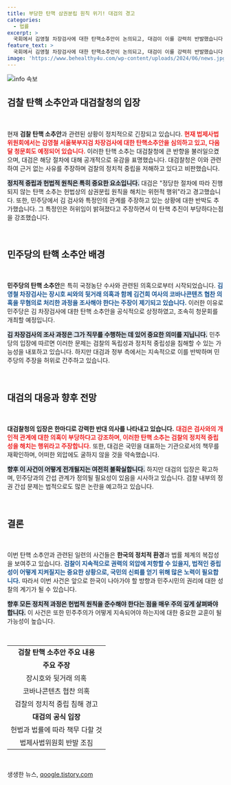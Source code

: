 ```yaml
---
title: 부당한 탄핵 삼권분립 원칙 위기! 대검의 경고
categories:
  - 법률
excerpt: >
  국회에서 김영철 차장검사에 대한 탄핵소추안이 논의되고, 대검이 이를 강력히 반발했습니다. 정치적 중립성을 해친다고 주장하며 헌법 위반 가능성을 경고한 대검, 그 배경을 파헤쳐 봅니다!
feature_text: >
  국회에서 김영철 차장검사에 대한 탄핵소추안이 논의되고, 대검이 이를 강력히 반발했습니다. 정치적 중립성을 해친다고 주장하며 헌법 위반 가능성을 경고한 대검, 그 배경을 파헤쳐 봅니다!
image: 'https://www.behealthy4u.com/wp-content/uploads/2024/06/news.jpg'
---
```


<p><img src="https://www.behealthy4u.com/wp-content/uploads/2024/06/news.jpg" alt="info 속보" /></p>

<h2 data-ke-size="size26">검찰 탄핵 소추안과 대검찰청의 입장</h2>

<p data-ke-size="size16">&nbsp;</p>

<p data-ke-size="size16">현재 <b>검찰 탄핵 소추안</b>과 관련된 상황이 정치적으로 긴장되고 있습니다. <b><span style="color: #ee2323;">현재 법제사법위원회에서는 김영철 서울북부지검 차장검사에 대한 탄핵소추안을 심의하고 있고, 다음 달 청문회도 예정되어 있습니다.</span></b> 이러한 탄핵 소추는 대검찰청에 큰 반향을 불러일으켰으며, 대검은 해당 절차에 대해 공개적으로 유감을 표명했습니다. 대검찰청은 이와 관련하여 근거 없는 사유를 주장하며 검찰의 정치적 중립을 저해하고 있다고 비판했습니다.</p>

<p><b><span style="background-color: #21538527;">정치적 중립과 헌법적 원칙은 특히 중요한 요소입니다.</span></b> 대검은 "정당한 절차에 따라 진행되지 않는 탄핵 소추는 헌법상의 삼권분립 원칙을 해치는 위헌적 행위"라고 경고했습니다. 또한, 민주당에서 김 검사와 특정인의 관계를 주장하고 있는 상황에 대한 반박도 추가했습니다. 그 특정인은 허위임이 밝혀졌다고 주장하면서 이 탄핵 추진이 부당하다는점을 강조했습니다.</p>

<p data-ke-size="size16">&nbsp;</p>

<h2 data-ke-size="size26">민주당의 탄핵 소추안 배경</h2>

<p data-ke-size="size16">&nbsp;</p>

<p data-ke-size="size16"><b>민주당의 탄핵 소추안</b>은 특히 국정농단 수사와 관련된 의혹으로부터 시작되었습니다. <b><span style="color: #1a5490;">김영철 차장검사는 장시호 씨와의 뒷거래 의혹과 함께 김건희 여사의 코바나콘텐츠 협찬 의혹을 무혐의로 처리한 과정을 조사해야 한다는 주장이 제기되고 있습니다.</span></b> 이러한 이유로 민주당은 김 차장검사에 대한 탄핵 소추안을 공식적으로 상정하였고, 조속히 청문회를 개최할 예정입니다.</p>

<p><b><span style="background-color: #21538527;">김 차장검사의 조사 과정은 그가 직무를 수행하는 데 있어 중요한 의미를 지닙니다.</span></b> 민주당의 입장에 따르면 이러한 문제는 검찰의 독립성과 정치적 중립성을 침해할 수 있는 가능성을 내포하고 있습니다. 하지만 대검과 정부 측에서는 지속적으로 이를 반박하며 민주당의 주장을 허위로 간주하고 있습니다.</p>

<p data-ke-size="size16">&nbsp;</p>

<h2 data-ke-size="size26">대검의 대응과 향후 전망</h2>

<p data-ke-size="size16">&nbsp;</p>

<p data-ke-size="size16"><b>대검찰청의 입장은 한마디로 강력한 반대 의사를 나타내고 있습니다.</b> <b><span style="color: #ee2323;">대검은 검사와의 개인적 관계에 대한 의혹이 부당하다고 강조하며, 이러한 탄핵 소추는 검찰의 정치적 중립성을 해치는 행위라고 주장합니다.</span></b> 또한, 대검은 국민을 대표하는 기관으로서의 책무를 재확인하며, 어떠한 외압에도 굴하지 않을 것을 약속했습니다.</p>

<p><b><span style="background-color: #21538527;">향후 이 사건이 어떻게 전개될지는 여전히 불확실합니다.</span></b> 하지만 대검의 입장은 확고하며, 민주당과의 간섭 관계가 정의될 필요성이 있음을 시사하고 있습니다. 검찰 내부의 정권 간섭 문제는 법적으로도 많은 논란을 예고하고 있습니다.</p>

<p data-ke-size="size16">&nbsp;</p>

<h2 data-ke-size="size26">결론</h2>

<p data-ke-size="size16">&nbsp;</p>

<p data-ke-size="size16">이번 탄핵 소추안과 관련된 일련의 사건들은 <b>한국의 정치적 환경</b>과 법률 체계의 복잡성을 보여주고 있습니다. <b><span style="color: #1a5490;">검찰이 지속적으로 권력의 외압에 저항할 수 있을지, 법적인 중립성이 어떻게 지켜질지는 중요한 상황으로, 국민의 신뢰를 얻기 위해 많은 노력이 필요합니다.</span></b> 따라서 이번 사건은 앞으로 한국이 나아가야 할 방향과 민주시민의 권리에 대한 성찰의 계기가 될 수 있습니다.</p>

<p><b><span style="background-color: #21538527;">향후 모든 정치적 과정은 헌법적 원칙을 준수해야 한다는 점을 매우 주의 깊게 살펴봐야 합니다.</span></b> 이 사건은 또한 민주주의가 어떻게 지속되어야 하는지에 대한 중요한 교훈이 될 가능성이 높습니다.</p>

<p data-ke-size="size16">&nbsp;</p>

<table>
    <tr>
        <td style="text-align: center; height: 17px;"><b>검찰 탄핵 소추안 주요 내용</b></td>
    </tr>
    <tr>
        <td style="text-align: center; height: 17px;"><b>주요 주장</b></td>
    </tr>
    <tr>
        <td style="text-align: center; height: 17px;">장시호와 뒷거래 의혹</td>
    </tr>
    <tr>
        <td style="text-align: center; height: 17px;">코바나콘텐츠 협찬 의혹</td>
    </tr>
    <tr>
        <td style="text-align: center; height: 17px;">검찰의 정치적 중립 침해 경고</td>
    </tr>
    <tr>
        <td style="text-align: center; height: 17px;"><b>대검의 공식 입장</b></td>
    </tr>
    <tr>
        <td style="text-align: center; height: 17px;">헌법과 법률에 따라 책무 다할 것</td>
    </tr>
    <tr>
        <td style="text-align: center; height: 17px;">법제사법위원회 반발 조짐</td>
    </tr>
</table>

<p data-ke-size="size16">&nbsp;</p>
생생한 뉴스, <a href="https://qoogle.tistory.com" rel="dofollow">qoogle.tistory.com</a>


